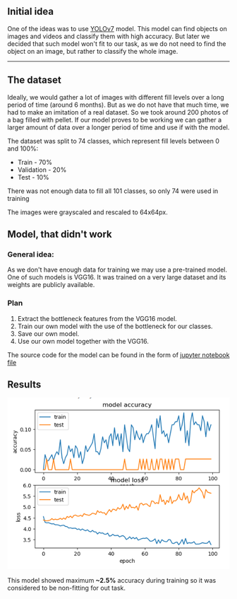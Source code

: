 ## Initial idea

One of the ideas was to use [YOLOv7](https://github.com/WongKinYiu/yolov7) model. This model can find objects on images and videos and classify them with high accuracy. But later we decided that such model won't fit to our task, as we do not need to find the object on an image, but rather to classify the whole image.

---

## The dataset

Ideally, we would gather a lot of images with different fill levels over a long period of time (around 6 months). But as we do not have that much time, we had to make an imitation of a real dataset. So we took around 200 photos of a bag filled with pellet. If our model proves to be working we can gather a larger amount of data over a longer period of time and use if with the model.

The dataset was split to 74 classes, which represent fill levels between 0 and 100%:

- Train - 70%  <br>
- Validation - 20% <br>
- Test - 10% <br>

There was not enough data to fill all 101 classes, so only 74 were used in training

The images were grayscaled and rescaled to 64x64px.

## Model, that didn't work


### General idea:

As we don't have enough data for training we may use a pre-trained model. One of such models is VGG16. It was trained on a very large dataset and its weights are publicly available.

### Plan

1. Extract the bottleneck features from the VGG16 model.
2. Train our own model with the use of the bottleneck for our classes.
3. Save our own model.
4. Use our own model together with the VGG16.

The source code for the model can be found in the form of [jupyter notebook file](./100_class_bottleneck.ipynb)

## Results

![](images/graph.png)

This model showed maximum **~2.5%** accuracy during training so it was considered to be non-fitting for out task.